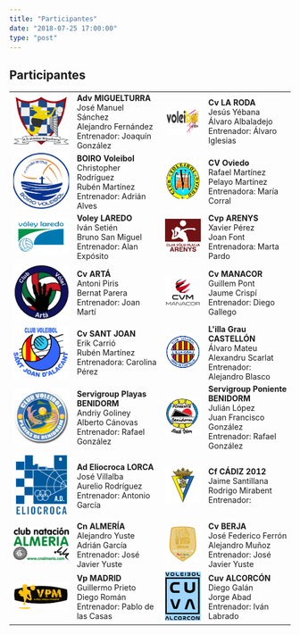 ```yaml
---
title: "Participantes"
date: "2018-07-25 17:00:00"
type: "post"
---
```


## Participantes

<table>
	<tr>
		<td><img src="escudo-adv.png"/></td>
		<td><strong>Adv MIGUELTURRA</strong><br/>
		José Manuel Sánchez<br/>
		Alejandro Fernández<br/>
		Entrenador: Joaquín González</td>
		<td><img src="escudo-laroda.png"/></td>
		<td><strong>Cv LA RODA</strong><br/>
		Jesús Yébana<br/>
		Álvaro Albaladejo<br/>
		Entrenador: Álvaro Iglesias</td>
	</tr>
	<tr>
		<td><img src="escudo-boiro.png"/></td>
		<td><strong>BOIRO Voleibol</strong>
		<br/>Christopher Rodríguez
		<br/>Rubén Martínez
		<br/>Entrenador: Adrián Alves</td>
		<td><img src="escudo-oviedo.png"/></td>
		<td><strong>CV Oviedo</strong>
		<br/>Rafael Martínez
		<br/>Pelayo Martínez
		<br/>Entrenadora: María Corral</td>
	</tr>
	<tr>
		<td><img src="escudo-laredo.png"/></td>
		<td><strong>Voley LAREDO</strong>
		<br/>Iván Setién
		<br/>Bruno San Miguel
		<br/>Entrenador: Alan Expósito</td>
		<td><img src="escudo-arenys.png"/></td>
		<td><strong>Cvp ARENYS</strong>
		<br/>Xavier Pérez
		<br/>Joan Font
		<br/>Entrenadora: Marta Pardo</td>
	</tr>
	<tr>
		<td><img src="escudo-arta.png"/></td>
		<td><strong>Cv ARTÁ</strong>
		<br/>Antoni Piris
		<br/>Bernat Parera
		<br/>Entrenador: Joan Martí</td>
		<td><img src="escudo-manacor.png"/></td>
		<td><strong>Cv MANACOR</strong>
		<br/>Guillem Pont
		<br/>Jaume Crispí
		<br/>Entrenador: Diego Gallego</td>
	</tr>
	<tr>
		<td><img src="escudo-santjoan.png"/></td>
		<td><strong>Cv SANT JOAN</strong>
		<br/>Erik Carrió
		<br/>Rubén Martínez
		<br/>Entrenadora: Carolina Pérez</td>
		<td><img src="escudo-lillagrau.png"/></td>
		<td><strong>L'illa Grau CASTELLÓN</strong>
		<br/>Álvaro Mateu
		<br/>Alexandru Scarlat
		<br/>Entrenador: Alejandro Blasco</td>
	</tr>
	<tr>
		<td><img src="escudo-playas.png"/></td>
		<td><strong>Servigroup Playas BENIDORM</strong>
		<br/>Andriy Goliney
		<br/>Alberto Cánovas
		<br/>Entrenador: Rafael González</td>
		<td><img src="escudo-poniente.png"/></td>
		<td><strong>Servigroup Poniente BENIDORM</strong>
		<br/>Julián López
		<br/>Juan Francisco González
		<br/>Entrenador: Rafael González</td>
	</tr>
	<tr>
		<td><img src="escudo-eliocroca.png"/></td>
		<td><strong>Ad Eliocroca LORCA</strong>
		<br/>José Villalba
		<br/>Aurelio Rodríguez
		<br/>Entrenador: Antonio García</td>
		<td><img src="escudo-cadiz.png"/></td>
		<td><strong>Cf CÁDIZ 2012</strong>
		<br/>Jaime Santillana
		<br/>Rodrigo Mirabent
		<br/>Entrenador:</td>
	</tr>
	<tr>
		<td><img src="escudo-almeria.png"/></td>
		<td><strong>Cn ALMERÍA</strong>
		<br/>Alejandro Yuste
		<br/>Adrián García
		<br/>Entrenador: José Javier Yuste</td>
		<td><img src="escudo-berja.png"/></td>
		<td><strong>Cv BERJA</strong>
		<br/>José Federico Ferrón
		<br/>Alejandro Muñoz
		<br/>Entrenador: José Javier Yuste</td>
	</tr>
	<tr>
		<td><img src="escudo-madrid.png"/></td>
		<td><strong>Vp MADRID</strong>
		<br/>Guillermo Prieto
		<br/>Diego Román
		<br/>Entrenador: Pablo de las Casas</td>
		<td><img src="escudo-alcorcon.jpg"/></td>
		<td><strong>Cuv ALCORCÓN</strong>
		<br/>Diego Galán
		<br/>Jorge Abad
		<br/>Entrenador: Iván Labrado</td>
	</tr>
</table>

